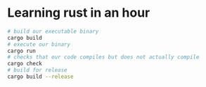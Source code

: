 Learning rust in an hour
===

```bash
# build our executable binary
cargo build
# execute our binary
cargo run
# checks that our code compiles but does not actually compile
cargo check 
# build for release
cargo build --release
```
